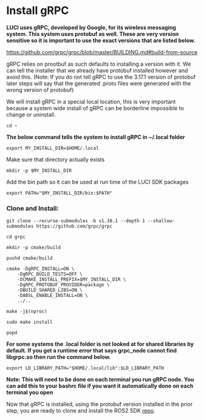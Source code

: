 # Install gRPC

**LUCI uses gRPC, developed by Google, for its wireless messaging system. This system uses protobuf as well. These are very version sensitive so it is important to use the exact versions that are listed below.**

https://github.com/grpc/grpc/blob/master/BUILDING.md#build-from-source  

gRPC relies on prootbuf as such defaults to installing a version with it. We can tell the installer that we already have protobuf installed however and avoid this. (Note: If you do not tell gRPC to use the 3.17.1 version of protobuf later steps will say that the generated .proto files were generated with the wrong version of protobuf)

We will install gRPC in a special local location, this is very important because a system wide install of gRPC can be borderline impossible to change or uninstall.


`cd ~`

**The below command tells the system to install gRPC in ~/.local folder**

`export MY_INSTALL_DIR=$HOME/.local`

Make sure that directory actually exists

`mkdir -p $MY_INSTALL_DIR`

Add the bin path so it can be used at run time of the LUCI SDK packages

`export PATH="$MY_INSTALL_DIR/bin:$PATH"`

### Clone and Install:

`git clone --recurse-submodules -b v1.38.1 --depth 1 --shallow-submodules https://github.com/grpc/grpc`

`cd grpc`

`mkdir -p cmake/build`

`pushd cmake/build`

```
cmake -DgRPC_INSTALL=ON \
    -DgRPC_BUILD_TESTS=OFF \
    -DCMAKE_INSTALL_PREFIX=$MY_INSTALL_DIR \
    -DgRPC_PROTOBUF_PROVIDER=package \
    -DBUILD_SHARED_LIBS=ON \
    -DABSL_ENABLE_INSTALL=ON \
    ../..
``` 

`make -j$(nproc)`

`sudo make install`

`popd`


**For some systems the .local folder is not looked at for shared libraries by default. If you get a runtime error that says grpc_node cannot find libgrpc.so then run the command below.**

`export LD_LIBRARY_PATH="$HOME/.local/lib":$LD_LIBRARY_PATH`

**Note: This will need to be done on each terminal you run gRPC node. You can add this to your bashrc file if you want it automatically done on each terminal you open**

Now that gRPC is installed, using the protobuf version installed in the prior step, you are ready to clone and install the ROS2 SDK [repo](https://github.com/lucimobility/luci-ros2-sdk).
